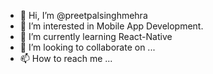 - 👋 Hi, I’m @preetpalsinghmehra
- 👀 I’m interested in Mobile App Development.
- 🌱 I’m currently learning React-Native
- 💞️ I’m looking to collaborate on ...
- 📫 How to reach me ...

<!---
preetpalsinghmehra/preetpalsinghmehra is a ✨ special ✨ repository because its `README.md` (this file) appears on your GitHub profile.
You can click the Preview link to take a look at your changes.
--->
